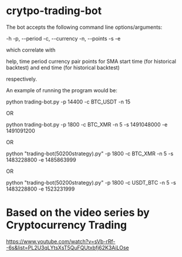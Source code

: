 # crytpo-trading-bot
The bot accepts the following command line options/arguments:

-h 
-p, --period
-c, --currency
-n, --points
-s
-e

which correlate with

help,
time period
currency pair
points for SMA
start time (for historical backtest)
and end time (for historical backtest)

respectively.

An example of running the program would be:

python trading-bot.py -p 14400 -c BTC_USDT -n 15

OR

python trading-bot.py -p 1800 -c BTC_XMR -n 5 -s 1491048000 -e 1491091200

OR

python "trading-bot(50200strategy).py" -p 1800 -c BTC_XMR -n 5 -s 1483228800 -e 1485863999

OR

python "trading-bot(50200strategy).py" -p 1800 -c USDT_BTC -n 5 -s 1483228800 -e 1523231999

# Based on the video series by Cryptocurrency Trading
https://www.youtube.com/watch?v=sVb-rRf--6s&list=PL2U3qLYtsXsT5QuFQUtxbfj62K3AiLOse
